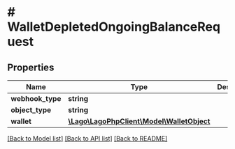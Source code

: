 # # WalletDepletedOngoingBalanceRequest

## Properties

Name | Type | Description | Notes
------------ | ------------- | ------------- | -------------
**webhook_type** | **string** |  |
**object_type** | **string** |  |
**wallet** | [**\Lago\LagoPhpClient\Model\WalletObject**](WalletObject.md) |  |

[[Back to Model list]](../../README.md#models) [[Back to API list]](../../README.md#endpoints) [[Back to README]](../../README.md)
